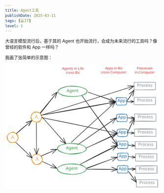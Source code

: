 ```yaml
---
title: Agent工具
publishDate: 2025-03-11
tags: [💻IT]
level: 1
---
```


大语言模型流行后，基于其的 Agent 也开始流行，会成为未来流行的工具吗？像曾经的软件和 App 一样吗？

我画了张简单的示意图：

![Agent](agent.excalidraw.svg)
